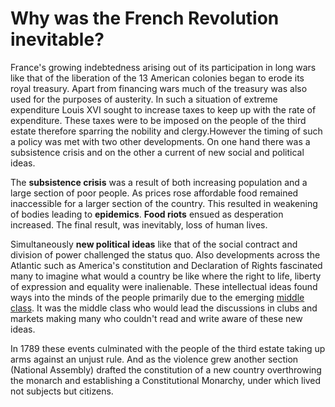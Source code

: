 # Why was the French Revolution inevitable?

France's growing indebtedness arising out of its participation in long wars like that of the liberation of the 13 American colonies began to erode its royal treasury. Apart from financing wars much of the treasury was also used for the purposes of austerity. In such a situation of extreme expenditure Louis XVI sought to increase taxes to keep up with the rate of expenditure. These taxes were to be imposed on the people of the third estate therefore sparring the nobility and clergy.However the timing of such a policy was met with two other developments. On one hand there was a subsistence crisis and on the other a current of new social and political ideas.

The **subsistence crisis** was a result of both increasing population and a large section of poor people. As prices rose  affordable food remained inaccessible for a larger section of the country. This resulted in weakening of bodies leading to **epidemics**. **Food riots** ensued as desperation increased. The final result, was inevitably, loss of human lives.

Simultaneously **new political ideas** like that of the social contract and division of power challenged the status quo. Also developments across the Atlantic such as America's constitution and Declaration of Rights fascinated many to imagine what would a country be like where the right to life, liberty of expression and equality were inalienable. These intellectual ideas  found ways into the minds of the people primarily due to the emerging [middle class](./roleOfMiddleClassInFrenchRevolution.md). It was the middle class who would lead the discussions in clubs and markets making many who couldn't read and write aware of these new ideas.

In 1789 these events culminated with the people of the third estate taking up arms against an unjust rule. And as the violence grew another section (National Assembly) drafted the constitution of a new country overthrowing the monarch and establishing a Constitutional Monarchy, under which lived not subjects but citizens.
